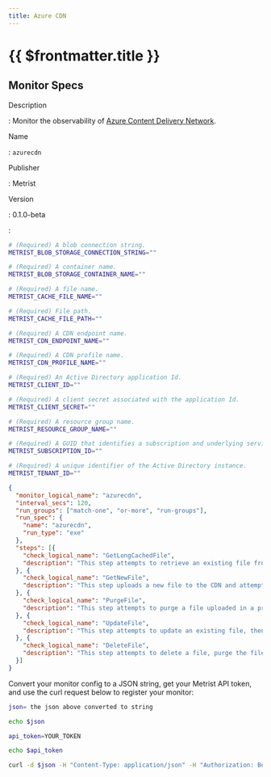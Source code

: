 ```yaml
---
title: Azure CDN
---
```


# {{ $frontmatter.title }}

## Monitor Specs

Description

: Monitor the observability of [Azure Content Delivery Network](https://azure.microsoft.com/products/cdn/).

Name

: `azurecdn`

Publisher

: Metrist

Version

: 0.1.0-beta

: &nbsp;


<!--@include: /parts/_1.md-->


<!--@include: /parts/_2.md-->


<!--@include: /parts/_3.md-->


```sh
# (Required) A blob connection string.
METRIST_BLOB_STORAGE_CONNECTION_STRING=""

# (Required) A container name.
METRIST_BLOB_STORAGE_CONTAINER_NAME=""

# (Required) A file name.
METRIST_CACHE_FILE_NAME=""

# (Required) File path.
METRIST_CACHE_FILE_PATH=""

# (Required) A CDN endpoint name.
METRIST_CDN_ENDPOINT_NAME=""

# (Required) A CDN profile name.
METRIST_CDN_PROFILE_NAME=""

# (Required) An Active Directory application Id.
METRIST_CLIENT_ID=""

# (Required) A client secret associated with the application Id.
METRIST_CLIENT_SECRET=""

# (Required) A resource group name.
METRIST_RESOURCE_GROUP_NAME=""

# (Required) A GUID that identifies a subscription and underlying services.
METRIST_SUBSCRIPTION_ID=""

# (Required) A unique identifier of the Active Directory instance.
METRIST_TENANT_ID=""
```

<!--@include: /parts/tips_env-vars.md -->


<!--@include: /parts/_4.md-->


```json
{
  "monitor_logical_name": "azurecdn",
  "interval_secs": 120,
  "run_groups": ["match-one", "or-more", "run-groups"],
  "run_spec": {
    "name": "azurecdn",
    "run_type": "exe"
  },
  "steps": [{
    "check_logical_name": "GetLongCachedFile",
    "description": "This step attempts to retrieve an existing file from CDN cache."
  }, {
    "check_logical_name": "GetNewFile",
    "description": "This step uploads a new file to the CDN and attempts to retrieve it from CDN cache."
  }, {
    "check_logical_name": "PurgeFile",
    "description": "This step attempts to purge a file uploaded in a previous step."
  }, {
    "check_logical_name": "UpdateFile",
    "description": "This step attempts to update an existing file, then retrieve the updated version from CDN cache."
  }, {
    "check_logical_name": "DeleteFile",
    "description": "This step attempts to delete a file, purge the file from cache, then confirm the file no longer exists."
  }]
}
```




Convert your monitor config to a JSON string, get your Metrist API token, and use the curl request below to register your monitor:

```sh
json= the json above converted to string

echo $json

api_token=YOUR_TOKEN

echo $api_token

curl -d $json -H "Content-Type: application/json" -H "Authorization: Bearer $api_token" 'https://app.metrist.io/api/v0/monitor-config'

```

<!--@include: /parts/tips_api.md-->


<!--@include: /parts/_5.md-->


<!--@include: /parts/result.md-->